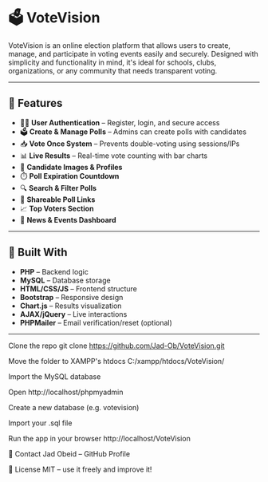 # 🗳️ VoteVision

VoteVision is an online election platform that allows users to create, manage, and participate in voting events easily and securely. Designed with simplicity and functionality in mind, it's ideal for schools, clubs, organizations, or any community that needs transparent voting.

---

## 🚀 Features

- 🧑‍💼 **User Authentication** – Register, login, and secure access  
- 🗳️ **Create & Manage Polls** – Admins can create polls with candidates  
- 📥 **Vote Once System** – Prevents double-voting using sessions/IPs  
- 📊 **Live Results** – Real-time vote counting with bar charts  
- 📸 **Candidate Images & Profiles**  
- ⏱️ **Poll Expiration Countdown**  
- 🔍 **Search & Filter Polls**  
- 📎 **Shareable Poll Links**  
- 📈 **Top Voters Section**  
- 📅 **News & Events Dashboard**

---

## 🧰 Built With

- **PHP** – Backend logic  
- **MySQL** – Database storage  
- **HTML/CSS/JS** – Frontend structure  
- **Bootstrap** – Responsive design  
- **Chart.js** – Results visualization  
- **AJAX/jQuery** – Live interactions  
- **PHPMailer** – Email verification/reset (optional)

---

Clone the repo
git clone https://github.com/Jad-Ob/VoteVision.git

Move the folder to XAMPP's htdocs
C:/xampp/htdocs/VoteVision/

Import the MySQL database

Open http://localhost/phpmyadmin

Create a new database (e.g. votevision)

Import your .sql file

Run the app in your browser
http://localhost/VoteVision

📧 Contact
Jad Obeid – GitHub Profile

🪪 License
MIT – use it freely and improve it!

